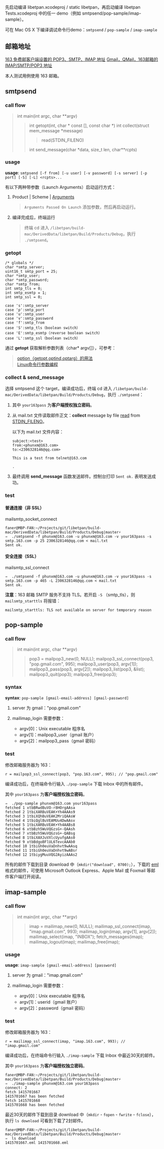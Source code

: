 先启动编译 libetpan.xcodeproj / static libetpan，再启动编译 libetpan Tests.xcodeproj 中的任一 demo（例如 smtpsend/pop-sample/imap-sample）。

可在 Mac OS X 下编译调试命令行demo：`smtpsend` / `pop-sample` / `imap-sample`

## 邮箱地址
[163 免费邮客户端设置的 POP3、SMTP、IMAP 地址](http://help.163.com/09/1223/14/5R7P3QI100753VB8.html)
[Gmail，QMail，163邮箱的 IMAP/SMTP/POP3 地址](http://blog.wpjam.com/m/gmail-qmail-163mail-imap-smtp-pop3/)

本人测试用例使用 163 邮箱。

## smtpsend
### call flow

> int main(int argc, char **argv)
>> int getopt(int, char * const [], const char *)
>> int collect(struct mem_message *message)
>>>  read(STDIN_FILENO)
>>
>> int send_message(char *data, size_t len, char**rcpts)

### usage

**usage**: `smtpsend [-f from] [-u user] [-v password] [-s server] [-p port] [-S] [-L] <rcpts>...`

有以下两种带参数（Launch Arguments）启动运行方式：

1. Product | Scheme | [Arguments](http://blog.csdn.net/siemenliu/article/details/7891293)

	> `Arguments Passed On Launch` 添加参数，然后再启动运行。

2. 编译完成后，终端运行

	> 终端 cd 进入 `/libetpan/build-mac/DerivedData/libetpan/Build/Products/Debug`，执行 `./smtpsend`。
	
### getopt

```
/* globals */
char *smtp_server;
uint16_t smtp_port = 25;
char *smtp_user;
char *smtp_password;
char *smtp_from;
int smtp_tls = 0;
int smtp_esmtp = 1;
int smtp_ssl = 0;
```

    case 's':smtp_server
    case 'p':smtp_port
    case 'u':smtp_user
    case 'v':smtp_password
    case 'f':smtp_from
    case 'S':smtp_tls（boolean switch）
    case 'E':smtp_esmtp（reverse boolean switch）
    case 'L':smtp_ssl（boolean switch）

通过 **getopt** 获取解析参数列表（char* argv[]），可参考：

> [option（getopt,optind,optarg）的用法](http://blog.sina.com.cn/s/blog_9c8c37110102uyoq.html)  
> [Linux命令行参数编程](http://my.oschina.net/jacobin/blog/159719)

### collect & send_message
选择 smtpsend 这个 target，编译成功后，终端 cd 进入 `/libetpan/build-mac/DerivedData/libetpan/Build/Products/Debug`，执行 `./smtpsend`：

1. 其中 `your163pass` 为**客户端授权独立密码**。
2. 从 mail.txt 文件读取邮件正文：**collect** message by file [read](http://blog.csdn.net/xiaoxi2xin/article/details/5524769) from [STDIN_FILENO](http://www.powerxing.com/unix-write-async-vs-sync/)。

	以下为 mail.txt 文件内容：
	
	```
	subject:<test>
	from:<phunxm@163.com>
	to:<2306328146@qq.com>
	
	This is a test from telnet@163.com
	
	.
	
	```

3. 最终调用 **send_message** 函数发送邮件。控制台打印 `Sent ok.` 表明发送成功。

### test
#### 普通连接（非 SSL）
mailsmtp_socket_connect

```
faner@MBP-FAN:~/Projects/git/libetpan/build-mac/DerivedData/libetpan/Build/Products/Debug|master⚡
⇒  ./smtpsend -f phunxm@163.com -u phunxm@163.com -v your163pass -s smtp.163.com -p 25 2306328146@qq.com < mail.txt 
Sent ok.
```

#### 安全连接（SSL）
mailsmtp_ssl_connect

```
⇒  ./smtpsend -f phunxm@163.com -u phunxm@163.com -v your163pass -s smtp.163.com -p 465 -L 2306328146@qq.com < mail.txt 
Sent ok.
```

**注意**：163 邮箱 SMTP 服务不支持 TLS。若开启 `-S` （smtp_tls），则 `mailsmtp_starttls` 将报错：

```
mailsmtp_starttls: TLS not available on server for temporary reason
```

## pop-sample
### call flow

> int main(int argc, char **argv)
>> pop3 = mailpop3_new(0, NULL);
>> mailpop3_ssl_connect(pop3, "pop.gmail.com", 995);
>> mailpop3_user(pop3, argv[1]);
>> mailpop3_pass(pop3, argv[2]);
>> mailpop3_list(pop3, &list);
>> mailpop3_quit(pop3);
>> mailpop3_free(pop3);

### syntax
**syntax**: `pop-sample [gmail-email-address] [gmail-password]`

1. server 为 gmail："pop.gmail.com"

2. mailimap_login 需要参数：

	- argv[0]：Unix executable 程序名
	- argv[1]：mailpop3_user（gmail 账户）
	- argv[2]：mailpop3_pass（gmail 密码）

### test
修改邮箱服务器为 163：

```
r = mailpop3_ssl_connect(pop3, "pop.163.com", 995); // "pop.gmail.com"
```

编译成功后，在终端命令行输入 `./pop-sample` 下载 Inbox 中的所有邮件。

其中 `your163pass` 为**客户端授权独立密码**。

```
⇒  ./pop-sample phunxm@163.com your163pass
fetched 1 xtbBRwdBuVO-r8HOrgAAsa
fetched 2 1tbiXARBuVEAK+Yh4AAAs9
fetched 3 1tbiXQhBuVEAK2MriQAAsW
fetched 4 1tbiQglBuVEAMUu4DwAAsv
fetched 5 1tbiXARBuVEAK+Yh4AABs8
fetched 6 xtbBzh5WuVQGzsG+-QAAsh
fetched 7 xtbBzh5WuVQGzsG+-QABsg
fetched 8 1tbiXAXJuVXlcUyufgAAs0
fetched 9 xtbBdgoBFlUL6TevcAAAb0
fetched 10 1tbiGh0euVaDnhvt9wAAsq
fetched 11 1tbiGh0euVaDnhvt9wABsr
fetched 12 1tbiygMuuVQG2AyizAAAs2
```

所有的邮件下载到目录 download 中（`mkdir("download", 0700);`），下载的 [eml](http://fileinfo.com/extension/eml) 格式的邮件，可使用 Microsoft Outlook Express、Apple Mail 或 Foxmail 等邮件客户端打开阅读。

## imap-sample
### call flow

> int main(int argc, char **argv)
>> imap = mailimap_new(0, NULL);
>> mailimap_ssl_connect(imap, "imap.gmail.com", 993);
>> mailimap_login(imap, argv[1], argv[2]);
>> mailimap_select(imap, "INBOX");
>> fetch_messages(imap);
>> mailimap_logout(imap);
>> mailimap_free(imap);

### usage
**usage**: `imap-sample [gmail-email-address] [password]`

1. server 为 gmail："imap.gmail.com"

2. mailimap_login 需要参数：

	- argv[0]：Unix executable 程序名
	- argv[1]：userid（gmail 账户）
	- argv[2]：password（gmail 密码）

### test
修改邮箱服务器为 163：

```
r = mailimap_ssl_connect(imap, "imap.163.com", 993); // "imap.gmail.com"
```

编译成功后，在终端命令行输入 `./imap-sample` 下载 Inbox 中最近30天的邮件。

其中 `your163pass` 为**客户端授权独立密码**。

```
faner@MBP-FAN:~/Projects/git/libetpan/build-mac/DerivedData/libetpan/Build/Products/Debug|master⚡
⇒  ./imap-sample phunxm@163.com your163pass
connect: 2
fetch 1415701667
1415701667 has been fetched
fetch 1415701668
1415701668 has been fetched
```

最近30天的邮件下载到目录 download 中（`mkdir` - `fopen` - `fwrite` - `fclose`），执行 `ls download` 可看到下载了2封邮件。

```
faner@MBP-FAN:~/Projects/git/libetpan/build-mac/DerivedData/libetpan/Build/Products/Debug|master⚡
⇒  ls download
1415701667.eml 1415701668.eml
```

